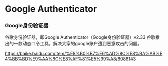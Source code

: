 # Google Authenticator

### Google身份验证器

谷歌身份验证器，即Google Authenticator（Google身份验证器）v2.33 谷歌推出的一款动态口令工具，解决大家的google账户遭到恶意攻击的问题。

https://baike.baidu.com/item/%E8%B0%B7%E6%AD%8C%E8%BA%AB%E4%BB%BD%E9%AA%8C%E8%AF%81%E5%99%A8/8088143





